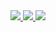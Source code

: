 <a href="http://celena.tk">
  <img src="https://github-readme-stats.vercel.app/api?username=klarulor&count_private=true&theme=chartreuse-dark&show_icons=true">
</a>

<a href="http://celena.tk">
  <img src="https://github-readme-stats.vercel.app/api/top-langs?username=klarulor&count_private=true&theme=chartreuse-dark&layout=compact">
</a>
<a href="https://github.com/klarulor">
  <img src="https://github-readme-stats.vercel.app/api/pin?username=klarulor&repo=Qurre-sl&count_private=true&theme=chartreuse-dark&layout=compact">
</a>
